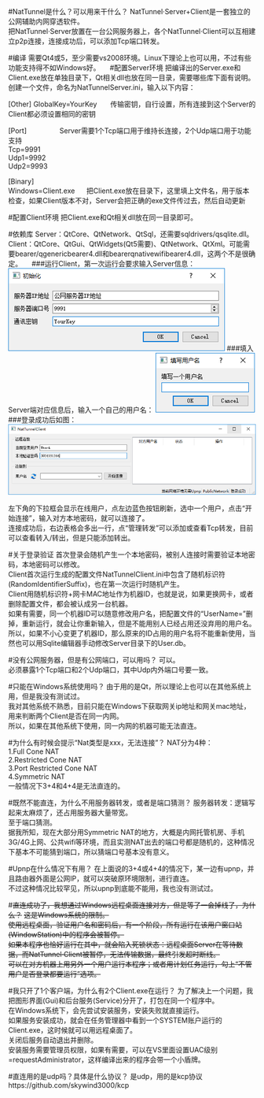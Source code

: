 #NatTunnel是什么？可以用来干什么？
NatTunnel·Server+Client是一套独立的公网辅助内网穿透软件。  
把NatTunnel·Server放置在一台公网服务器上，各个NatTunnel·Client可以互相建立p2p连接，连接成功后，可以添加Tcp端口转发。

#编译
需要Qt4或5，至少需要vs2008环境。Linux下理论上也可以用，不过有些功能支持得不如Windows好。
    
#配置Server环境
把编译出的Server.exe和Client.exe放在单独目录下，Qt相关dll也放在同一目录，需要哪些库下面有说明。  
创建一个文件，命名为NatTunnelServer.ini，输入以下内容：

[Other]
GlobalKey=YourKey       传输密钥，自行设置，所有连接到这个Server的Client都必须设置相同的密钥  
  
[Port]                  Server需要1个Tcp端口用于维持长连接，2个Udp端口用于功能支持  
Tcp=9991  
Udp1=9992  
Udp2=9993  
  
[Binary]  
Windows=Client.exe      把Client.exe放在目录下，这里填上文件名，用于版本检查，如果Client版本不对，Server会把正确的exe文件传过去，然后自动更新  

#配置Client环境
把Client.exe和Qt相关dll放在同一目录即可。  
    
#依赖库
Server：QtCore、QtNetwork、QtSql，还需要sqldrivers/qsqlite.dll。  
Client：QtCore、QtGui、QtWidgets(Qt5需要)、QtNetwork、QtXml。可能需要bearer/qgenericbearer4.dll和bearerqnativewifibearer4.dll，这两个不是很确定。
    
###运行Client，第一次运行会要求输入Server信息：
![image](Images/Client-01.png)
###填入Server端对应信息后，输入一个自己的用户名：
![image](Images/Client-03.png)
###登录成功后如图：
![image](Images/Client-02.png)

左下角的下拉框会显示在线用户，点左边蓝色按钮刷新，选中一个用户，点击“开始连接”，输入对方本地密码，就可以连接了。  
连接成功后，右边表格会多出一行，点“管理转发”可以添加或查看Tcp转发，目前可以查看转入/转出，但是只能添加转出。  

#关于登录验证
首次登录会随机产生一个本地密码，被别人连接时需要验证本地密码，本地密码可以修改。  
Client首次运行生成的配置文件NatTunnelClient.ini中包含了随机标识符(RandomIdentifierSuffix)，也在第一次运行时随机产生。  
Client用随机标识符+网卡MAC地址作为机器ID，也就是说，如果更换网卡，或者删除配置文件，都会被认成另一台机器。  
如果有需要，同一个机器ID可以随意修改用户名，把配置文件的“UserName=”删掉，重新运行，就会让你重新输入，但是不能用别人已经占用还没弃用的用户名。  
所以，如果不小心变更了机器ID，那么原来的ID占用的用户名将不能重新使用，当然也可以用Sqlite编辑器手动修改Server目录下的User.db。  
    
#没有公网服务器，但是有公网端口，可以用吗？
可以。  
必须暴露1个Tcp端口和2个Udp端口，其中Udp内外端口号要一致。  
    
#只能在Windows系统使用吗？
由于用的是Qt，所以理论上也可以在其他系统上用，但是我没有测试过。  
我对其他系统不熟悉，目前只能在Windows下获取网关ip地址和网关mac地址，用来判断两个Client是否在同一内网。  
所以，如果在其他系统下使用，同一内网的机器可能无法直连。  

#为什么有时候会提示“Nat类型是xxx，无法连接”？
NAT分为4种：  
1.Full Cone NAT  
2.Restricted Cone NAT  
3.Port Restricted Cone NAT  
4.Symmetric NAT  
一般情况下3+4和4+4是无法直连的。  

#既然不能直连，为什么不用服务器转发，或者是端口猜测？
服务器转发：逻辑写起来太麻烦了，还占用服务器大量带宽。  
至于端口猜测。  
据我所知，现在大部分用Symmetric NAT的地方，大概是内网托管机房、手机3G/4G上网、公共wifi等环境，而且实测NAT出去的端口号都是随机的，这种情况下基本不可能猜到端口，所以猜端口号基本没有意义。  

#Upnp在什么情况下有用？
在上面说的3+4或4+4的情况下，某一边有upnp，并且路由器外面是公网IP，就可以突破原环境限制，进行直连。  
不过这种情况比较罕见，所以upnp到底能不能用，我也没有测试过。  

#~~直连成功了，我想通过Windows远程桌面连接对方，但是等了一会掉线了，为什么？~~
~~这是Windows系统的限制。~~  
~~使用远程桌面，验证用户名和密码后，有一个阶段，所有运行在该用户窗口站(WindowStation)中的程序会被暂停。~~  
~~如果本程序也恰好运行在其中，就会陷入死锁状态：远程桌面Server在等待数据，而NatTunnel·Client被暂停，无法传输数据，最终引发超时断线。~~  
~~可以在对方机器上用另外一个用户运行本程序；或者用计划任务运行，勾上“不管用户是否登录都要运行”选项。~~  

#我只开了1个客户端，为什么有2个Client.exe在运行？
为了解决上一个问题，我把图形界面(Gui)和后台服务(Service)分开了，打包在同一个程序中。  
在Windows系统下，会先尝试安装服务，安装失败就直接运行。  
如果服务安装成功，就会在任务管理器中看到一个SYSTEM账户运行的Client.exe，这时候就可以用远程桌面了。  
关闭后服务自动退出并删除。  
安装服务需要管理员权限，如果有需要，可以在VS里面设置UAC级别=requestAdministrator，这样编译出来的程序会带一个小盾牌。  

#直连用的是udp吗？具体是什么协议？
是udp，用的是kcp协议https://github.com/skywind3000/kcp  
